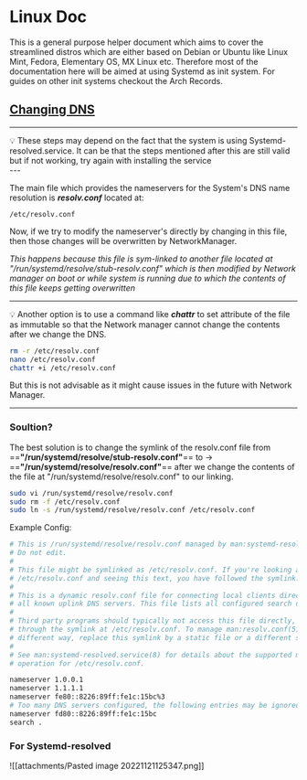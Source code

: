 # Linux Doc

This is a general purpose helper document which aims to cover the streamlined distros which are either based on Debian or Ubuntu like Linux Mint, Fedora, Elementary OS, MX Linux etc.
Therefore most of the documentation here will be aimed at using Systemd as init system. For guides on other init systems checkout the Arch Records.

## <ins>Changing DNS</ins>

---
<aside> 💡 These steps may depend on the fact that the system is using Systemd-resolved.service. It can be that the steps mentioned after this are still valid but if not working, try again with installing the service

</aside>
---

The main file which provides the nameservers for the System's DNS name resolution is ***resolv.conf*** located at:

```
/etc/resolv.conf
```

Now, if we try to modify the nameserver's directly by changing in this file, then those changes will be overwritten by NetworkManager. 

*This happens because this file is sym-linked to another file located at "/run/systemd/resolve/stub-resolv.conf" which is then modified by Network manager on boot or while system is running due to which the contents of this file keeps getting overwritten*

---
💡 Another option is to use a command like ***chattr*** to set attribute of the file as immutable so that the Network manager cannot change the contents after we change the DNS.

```bash
rm -r /etc/resolv.conf
nano /etc/resolv.conf
chattr +i /etc/resolv.conf
```

But this is not advisable as it might cause issues in the future with Network Manager.

---

### Soultion?

The best solution is to change the symlink of the resolv.conf file from ==**"/run/systemd/resolve/stub-resolv.conf"**== to -> 
==**"/run/systemd/resolve/resolv.conf"**== after we change the contents of the file at "/run/systemd/resolve/resolv.conf" to our linking.

```bash
sudo vi /run/systemd/resolve/resolv.conf
sudo rm -f /etc/resolv.conf
sudo ln -s /run/systemd/resolve/resolv.conf /etc/resolv.conf
```

Example Config:
```bash
# This is /run/systemd/resolve/resolv.conf managed by man:systemd-resolved(8).
# Do not edit.
#
# This file might be symlinked as /etc/resolv.conf. If you're looking at
# /etc/resolv.conf and seeing this text, you have followed the symlink.
#
# This is a dynamic resolv.conf file for connecting local clients directly to
# all known uplink DNS servers. This file lists all configured search domains.
#
# Third party programs should typically not access this file directly, but only
# through the symlink at /etc/resolv.conf. To manage man:resolv.conf(5) in a
# different way, replace this symlink by a static file or a different symlink.
#
# See man:systemd-resolved.service(8) for details about the supported modes of
# operation for /etc/resolv.conf.

nameserver 1.0.0.1
nameserver 1.1.1.1
nameserver fe80::8226:89ff:fe1c:15bc%3
# Too many DNS servers configured, the following entries may be ignored.
nameserver fd80::8226:89ff:fe1c:15bc
search .
```

### For Systemd-resolved

![[attachments/Pasted image 20221121125347.png]]
